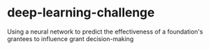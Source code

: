 # deep-learning-challenge
Using a neural network to predict the effectiveness of a foundation's grantees to influence grant decision-making
